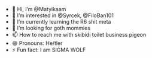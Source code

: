 - 👋 Hi, I’m @Matyikaam
- 👀 I’m interested in @Syrcek, @FiloBan101
- 🌱 I’m currently learning the R6 shit meta
- 💞️ I’m looking for goth mommies
- 📫 How to reach me with skibidi toilet business pigeon
- 😄 Pronouns: He/tler
- ⚡ Fun fact: I am SIGMA WOLF

<!---
Matyikaam/Matyikaam is a ✨ special ✨ repository because its `README.md` (this file) appears on your GitHub profile.
You can click the Preview link to take a look at your changes.
--->
